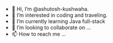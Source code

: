 - 👋 Hi, I’m @ashutosh-kushwaha.
- 👀 I’m interested in coding and traveling.
- 🌱 I’m currently learning Java full-stack
- 💞️ I’m looking to collaborate on ...
- 📫 How to reach me ...

<!---
swe-ashutosh/swe-ashutosh is a ✨ special ✨ repository because its `README.md` (this file) appears on your GitHub profile.
You can click the Preview link to take a look at your changes.
--->
